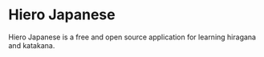 # Hiero Japanese
Hiero Japanese is a free and open source application for learning hiragana and katakana.
